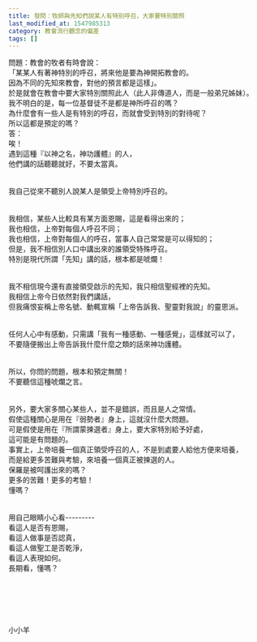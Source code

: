 ```yaml
---
title: 發問：牧師與先知們說某人有特別呼召，大家要特別關照
last_modified_at: 1547985313
category: 教會流行觀念的偏差
tags: []
---
```


<p>問題：教會的牧者有時會說：<br/>「某某人有著神特別的呼召，將來他是要為神開拓教會的。<br/>因為不同的先知來教會，對他的預言都是這樣」。<br/>於是就會在教會中要大家特別關照此人（此人非傳道人，而是一般弟兄姊妹）。<br/> 我不明白的是，每一位基督徒不是都是神所呼召的嗎？<br/>為什麼會有一些人是有特別的呼召，而就會受到特別的對待呢？ <br/>所以這都是預定的嗎？<br/><!--more-->答：<br/>唉！<br/>遇到這種『以神之名，神功護體』的人，<br/>他們講的話聽聽就好，不要太當真。<br/> <br/><br/>我自己從來不聽別人說某人是領受上帝特別呼召的。<br/> <br/><br/>我相信，某些人比較具有某方面恩賜，這是看得出來的；<br/>我也相信，上帝對每個人呼召不同；<br/>我也相信，上帝對每個人的呼召，當事人自己常常是可以得知的；<br/>但是，我不相信別人口中講出來的誰領受特殊呼召。<br/>特別是現代所謂「先知」講的話，根本都是唬爛！<br/> <br/><br/>我不相信現今還有直接領受啟示的先知，我只相信聖經裡的先知。<br/>我相信上帝今日依然對我們講話，<br/>但我痛恨妄稱上帝名號、動輒宣稱「上帝告訴我、聖靈對我說」的靈恩派。<br/><br/><br/>任何人心中有感動，只需講「我有一種感動、一種感覺」，這樣就可以了，<br/>不要隨便搬出上帝告訴我什麼什麼之類的話來神功護體。<br/> <br/><br/>所以，你問的問題，根本和預定無關！<br/>不要聽信這種唬爛之言。<br/> <br/><br/>另外，要大家多關心某些人，並不是錯誤，而且是人之常情。<br/>假使這種關心是用在『弱勢者』身上，這就沒什麼大問題。<br/>可是假使是用在『所謂蒙揀選者』身上，要大家特別給予好處，<br/>這可能是有問題的。<br/>事實上，上帝培養一個真正領受呼召的人，不是到處要人給他方便來培養，<br/>而是給更多苦難與考驗，來培養一個真正被揀選的人。<br/>保羅是被呵護出來的嗎？<br/>更多的苦難！更多的考驗！<br/>懂嗎？<br/><br/><br/>用自己眼睛小心看---------<br/>看這人是否有恩賜，<br/>看這人做事是否認真，<br/>看這人做聖工是否乾淨，<br/>看這人表現如何。<br/>長期看，懂嗎？<br/> <br/> <br/><br/><br/><br/><br/>小小羊<br/><br/><br/><br/><br/><br/></p>